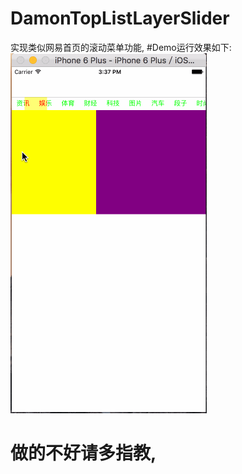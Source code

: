 # DamonTopListLayerSlider
实现类似网易首页的滚动菜单功能, 
#Demo运行效果如下:
![Damon](https://github.com/Damon-cw/DamonTopListLayerSlider/blob/master/demo.gif "运行效果")  

# 做的不好请多指教,
